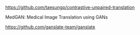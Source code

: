 https://github.com/taesungp/contrastive-unpaired-translation

MedGAN: Medical Image Translation using GANs

https://github.com/ganslate-team/ganslate